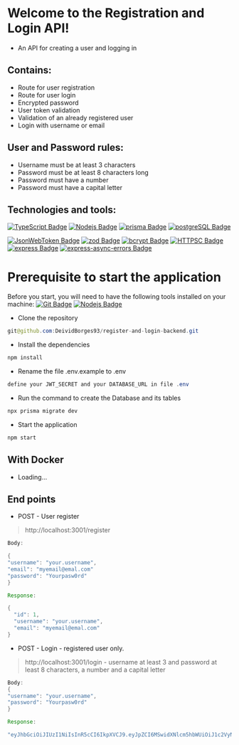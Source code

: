 # Welcome to the Registration and Login API!
 - An API for creating a user and logging in

  ## Contains:
 - Route for user registration
 - Route for user login
 - Encrypted password
 - User token validation
 - Validation of an already registered user
 - Login with username or email

  ## User and Password rules:
  - Username must be at least 3 characters
  - Password must be at least 8 characters long
  - Password must have a number
  - Password must have a capital letter

  ## Technologies and tools:
  [![TypeScript Badge](https://img.shields.io/badge/-TypeScript-black?style=flat-square&logo=TypeScript)](https://www.typescriptlang.org/docs/)
  [![Nodejs Badge](https://img.shields.io/badge/-Nodejs-black?style=flat-square&logo=Node.js)](https://nodejs.org/en/)
  [![prisma Badge](https://img.shields.io/badge/-Prisma-black?style=flat-square&logo=prisma)](https://www.prisma.io/docs)
  [![postgreSQL Badge](https://img.shields.io/badge/-postgreSQL-black?style=flat-square&logo=postgreSQL)](https://www.postgresql.org/docs/)

  [![JsonWebToken Badge](https://img.shields.io/badge/-JsonWebToken-black?style=flat-square&logo=JsonWebToken)](https://jwt.io/)
  [![zod Badge](https://img.shields.io/badge/-zod-black?style=flat-square&logo=zod)](https://www.npmjs.com/package/zod)
  [![bcrypt Badge](https://img.shields.io/badge/-bcrypt-black?style=flat-square&logo=bcrypt)](https://www.npmjs.com/package/bcrypt)
  [![HTTPSC Badge](https://img.shields.io/badge/-HTTPSatusCode-black?style=flat-square&logo=HTTPSC)](https://www.npmjs.com/package/http-status-code)
  [![express Badge](https://img.shields.io/badge/-Express-black?style=flat-square&logo=express)](https://www.npmjs.com/package/express)
  [![express-async-errors Badge](https://img.shields.io/badge/-ExpressAsyncErrors-black?style=flat-square&logo=express-async-errors)](https://www.npmjs.com/package/express-async-errors)

# Prerequisite to start the application

Before you start, you will need to have the following tools installed on your machine: [![Git Badge](https://img.shields.io/badge/-Git-black?style=flat-square&logo=git)](https://git-scm.com) [![Nodejs Badge](https://img.shields.io/badge/-Nodejs-black?style=flat-square&logo=Node.js)](https://nodejs.org/en/)

- Clone the repository
~~~Java
git@github.com:DeividBorges93/register-and-login-backend.git
~~~

- Install the dependencies
~~~Java
npm install
~~~

- Rename the file .env.example to .env
~~~Java
define your JWT_SECRET and your DATABASE_URL in file .env
~~~

- Run the command to create the Database and its tables
~~~Java
npx prisma migrate dev
~~~

- Start the application
~~~Java
npm start
~~~

## With Docker

 - Loading...

## End points

- POST - User register
> http://localhost:3001/register
~~~Java
Body:

{
"username": "your.username",
"email": "myemail@emal.com"
"password": "Yourpasw0rd"
}
~~~
~~~Java
Response:

{
  "id": 1,
  "username": "your.username",
  "email": "myemail@emal.com"
}
~~~

- POST - Login - registered user only.
> http://localhost:3001/login - username at least 3 and password at least 8 characters, a number and a capital letter
~~~Java
Body:
{
"username": "your.username",
"password": "Yourpasw0rd"
}
~~~
~~~Java
Response:

"eyJhbGciOiJIUzI1NiIsInR5cCI6IkpXVCJ9.eyJpZCI6MSwidXNlcm5hbWUiOiJ1c2VyNCIsImlhdCI6MTY4MTQxOTUyMywiZXhwIjoxNjgxNTA1OTIzfQ.cQUVcOyNC1eyPzEqIuWzQcZ5_IEVG2UMklwsIxdUyXk"
~~~
